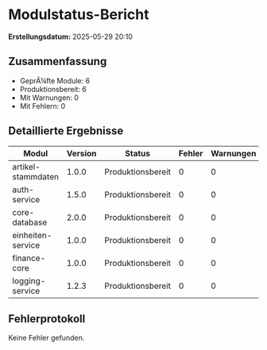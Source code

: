 ﻿# Modulstatus-Bericht

**Erstellungsdatum:** 2025-05-29 20:10

## Zusammenfassung

- GeprÃ¼fte Module: 6
- Produktionsbereit: 6
- Mit Warnungen: 0
- Mit Fehlern: 0

## Detaillierte Ergebnisse

| Modul | Version | Status | Fehler | Warnungen |
|-------|---------|--------|--------|-----------|
| artikel-stammdaten | 1.0.0 | Produktionsbereit | 0 | 0 |
| auth-service | 1.5.0 | Produktionsbereit | 0 | 0 |
| core-database | 2.0.0 | Produktionsbereit | 0 | 0 |
| einheiten-service | 1.0.0 | Produktionsbereit | 0 | 0 |
| finance-core | 1.0.0 | Produktionsbereit | 0 | 0 |
| logging-service | 1.2.3 | Produktionsbereit | 0 | 0 |

## Fehlerprotokoll

Keine Fehler gefunden.

